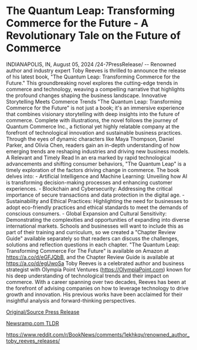 # The Quantum Leap: Transforming Commerce for the Future - A Revolutionary Tale on the Future of Commerce

INDIANAPOLIS, IN, August 05, 2024 /24-7PressRelease/ -- Renowned author and industry expert Toby Reeves is thrilled to announce the release of his latest book, "The Quantum Leap: Transforming Commerce for the Future." This groundbreaking novel explores the cutting-edge trends in commerce and technology, weaving a compelling narrative that highlights the profound changes shaping the business landscape.  Innovative Storytelling Meets Commerce Trends  "The Quantum Leap: Transforming Commerce for the Future" is not just a book; it's an immersive experience that combines visionary storytelling with deep insights into the future of commerce. Complete with illustrations, the novel follows the journey of Quantum Commerce Inc., a fictional yet highly relatable company at the forefront of technological innovation and sustainable business practices. Through the eyes of dynamic characters like Maya Thompson, Daniel Parker, and Olivia Chen, readers gain an in-depth understanding of how emerging trends are reshaping industries and driving new business models.  A Relevant and Timely Read  In an era marked by rapid technological advancements and shifting consumer behaviors, "The Quantum Leap" is a timely exploration of the factors driving change in commerce. The book delves into:  - Artificial Intelligence and Machine Learning: Unveiling how AI is transforming decision-making processes and enhancing customer experiences.  - Blockchain and Cybersecurity: Addressing the critical importance of secure transactions and data protection in the digital age.  - Sustainability and Ethical Practices: Highlighting the need for businesses to adopt eco-friendly practices and ethical standards to meet the demands of conscious consumers.  - Global Expansion and Cultural Sensitivity: Demonstrating the complexities and opportunities of expanding into diverse international markets.  Schools and businesses will want to include this as part of their training and curriculum, so we created a "Chapter Review Guide" available separately so that readers can discuss the challenges, solutions and reflection questions in each chapter.   "The Quantum Leap: Transforming Commerce For The Future" is available on Amazon at https://a.co/d/eGFJQbB, and the Chapter Review Guide is available at https://a.co/d/egUwoSa  Toby Reeves is a celebrated author and business strategist with Olympia Point Ventures (https://OlympiaPoint.com) known for his deep understanding of technological trends and their impact on commerce. With a career spanning over two decades, Reeves has been at the forefront of advising companies on how to leverage technology to drive growth and innovation. His previous works have been acclaimed for their insightful analysis and forward-thinking perspectives. 

[Original/Source Press Release](https://www.24-7pressrelease.com/press-release/513123/the-quantum-leap-transforming-commerce-for-the-future-a-revolutionary-tale-on-the-future-of-commerce)
                    

[Newsramp.com TLDR](None) 

https://www.reddit.com/r/BookNews/comments/1ekhkqy/renowned_author_toby_reeves_releases/